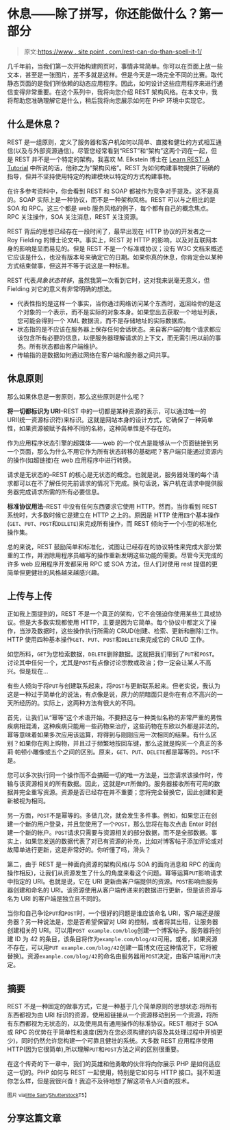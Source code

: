 # 休息——除了拼写，你还能做什么？第一部分

> 原文:[https://www . site point . com/rest-can-do-than-spell-it-1/](https://www.sitepoint.com/rest-can-you-do-more-than-spell-it-1/)

几千年前，当我们第一次开始构建网页时，事情非常简单。你可以在页面上放一些文本，甚至是一张图片，差不多就是这样。但是今天是一场完全不同的比赛。取代静态页面的是我们所依赖的动态应用程序。因此，如何设计这些应用程序来进行通信变得非常重要。在这个系列中，我将向您介绍 REST 架构风格。在本文中，我将帮助您准确理解它是什么，稍后我将向您展示如何在 PHP 环境中实现它。

## 什么是休息？

REST 是一组原则，定义了服务器和客户机如何以简单、直接和健壮的方式相互通信(以及与外部资源通信)。尽管您经常看到“REST”和“架构”这两个词在一起，但是 REST 并不是一个特定的架构。我喜欢 M. Elkstein 博士在 [Learn REST: A Tutorial](http://rest.elkstein.org/) 中所说的话，他称之为“架构风格”。REST 为如何构建事物提供了明确的指导，但并不坚持使用特定的构建模块以特定的方式构建事物。

在许多参考资料中，你会看到 REST 和 SOAP 都被作为竞争对手提及。这不是真的。SOAP 实际上是一种协议，而不是一种架构风格。REST 可以与之相比的是 SOA 和 RPC。这三个都是 web 服务风格的例子，每个都有自己的概念焦点。RPC 关注操作，SOA 关注消息，REST 关注资源。

REST 背后的思想已经存在一段时间了，最早出现在 HTTP 协议的开发者之一 Roy Fielding 的博士论文中。事实上，REST 对 HTTP 的影响，以及对互联网本身的影响是显而易见的。但是 REST 不是一个标准或协议；没有 W3C 文档来概述它应该是什么，也没有版本号来确定它的日期。如果你真的休息，你肯定会以某种方式结束做事，但这并不等于说这是一种标准。

REST 代表*具象状态转移*，虽然我第一次看到它时，这对我来说毫无意义，但 Fielding 对它的意义有非常明确的想法。

*   代表性指的是这样一个事实，当你通过网络访问某个东西时，返回给你的是这个对象的一个表示，而不是实际的对象本身。如果您出去获取一个地址列表，您可能会得到一个 XML 数据流，而不是存储地址的实际数据库。
*   状态指的是不应该在服务器上保存任何会话状态。来自客户端的每个请求都应该包含所有必要的信息，以便服务器理解请求的上下文，而无需引用以前的事务。所有状态都由客户端维护。
*   传输指的是数据如何通过网络在客户端和服务器之间共享。

## 休息原则

那么如果休息是一套原则，那么这些原则是什么呢？

**将一切都标识为 URI**–REST 中的一切都是某种资源的表示，可以通过唯一的 URI(统一资源标识符)来标识。这就是网站本身的设计方式，它确保了一种简单性，如果资源被赋予各种不同的名称，这种简单性是不存在的。

作为应用程序状态引擎的超媒体——web 的一个优点是能够从一个页面链接到另一个页面，那么为什么不用它作为所有状态转移的基础呢？客户端只能通过资源内的操作(如超链接)在 web 应用程序中进行转换。

请求是无状态的–REST 的核心是无状态的概念。也就是说，服务器处理的每个请求都可以在不了解任何先前请求的情况下完成。换句话说，客户机在请求中提供服务器完成请求所需的所有必要信息。

**标准协议用法**–REST 中没有任何东西要求它使用 HTTP。然而，当你看到 REST 系统时，大多数时候它是建立在 HTTP 之上的。原因是 HTTP 使用四个基本操作(`GET`、`PUT`、`POST`和`DELETE`)来完成所有操作，而 REST 倾向于一个小型的标准化操作集。

总的来说，REST 鼓励简单和标准化，试图让已经存在的协议特性来完成大部分繁重的工作，并消除用程序员编写的操作重新发明这些功能的需要。尽管今天完成的许多 web 应用程序开发都采用 RPC 或 SOA 方法，但人们对使用 rest 提倡的更简单但更健壮的风格越来越感兴趣。

## 上传与上传

正如我上面提到的，REST 不是一个真正的架构，它不会强迫你使用某些工具或协议。但是大多数实现都使用 HTTP，主要是因为它简单。每个协议中都定义了操作，当涉及数据时，这些操作执行所需的 CRUD(创建、检索、更新和删除)工作。HTTP 使用四种基本操作`GET`、`PUT`、`POST`和`DELETE`来完成它的 CRUD 工作。

如您所料，`GET`为您检索数据，`DELETE`删除数据。这就把我们带到了`PUT`和`POST`。讨论其中任何一个，尤其是`POST`有点像讨论宗教或政治；你一定会让某人不高兴。但是现在…

有些人倾向于将`PUT`与创建联系起来，将`POST`与更新联系起来。但老实说，我认为这是一种过于简单化的说法，有点像是说，原力的阴暗面只是你在有点不高兴的一天所经历的。实际上，这两种方法有很大的不同。

首先，让我们从“幂等”这个术语开始。不要把这与一种类似名称的非常严重的男性疾病相混淆，这种疾病只能用一些药物来治疗，这些药物在东欧以外都是非法的。幂等意味着如果多次应用该运算，将得到与刚刚应用一次相同的结果。有什么区别？如果你在网上购物，并且过于频繁地按回车键，那么这就是购买一个真正的多莉·帕顿小雕像或五个之间的区别。原来，`GET`、`PUT`、`DELETE`都是幂等的。`POST`不是。

您可以多次执行同一个操作而不会搞砸一切的唯一方法是，当您请求该操作时，传输与该资源相关的所有数据。因此，这就是`PUT`所做的。服务器接收所有可用的数据并完全重写资源。资源是否已经存在并不重要；您将完全替换它，因此创建和更新被视为相同。

另一方面，`POST`不是幂等的。多做几次，就会发生多件事。例如，如果您正在创建一个新的用户登录，并且您使用了一个`POST`，那么您将在每次点击 Enter 时创建一个新的帐户。`POST`请求只需要与资源相关的部分数据，而不是全部数据。事实上，如果您发送的数据代表了对已有资源的补充，比如对博客帖子添加评论或对故障单进行更新，这是非常好的。你听懂了吗，滑头？

第二，由于 REST 是一种面向资源的架构风格(与 SOA 的面向消息和 RPC 的面向操作相反)，让我们从资源发生了什么的角度来看这个问题。幂等运算`PUT`影响请求中指定的 URI。也就是说，它在 URI 更新由客户端提供的资源。`POST`影响由服务器创建和命名的 URI。该资源使用从客户端传递来的数据进行更新，但是该资源与名为 URI 的客户端是独立且不同的。

当你和自己争论`PUT`和`POST`时，一个很好的问题是谁应该命名 URI，客户端还是服务器？另一种说法是，您是否希望保留对 URI 的控制，或者将其出租，让服务器创建相关的 URI。可以用`POST example.com/blog`创建一个博客帖子。服务器将创建 ID 为 42 的条目，该条目将作为`example.com/blog/42`可用。或者，如果资源不存在，可以用`PUT example.com/blog/42`创建一篇博文(在这种情况下，它将被替换)。资源`example.com/blog/42`的命名由服务器用`POST`决定，由客户端用`PUT`决定。

## 摘要

REST 不是一种固定的做事方式，它是一种基于几个简单原则的思想状态:将所有东西都视为由 URI 标识的资源，使用超链接从一个资源移动到另一个资源，将所有东西都视为无状态的，以及使用具有通用操作的标准协议。REST 相对于 SOA 或 RPC 的优势在于简单性和速度(因为在您必须构建的内容及其处理过程中开销更少)，同时仍然允许您构建一个可靠且健壮的系统。大多数 REST 应用程序使用 HTTP(因为它很简单),所以理解`PUT`和`POST`方法之间的区别很重要。

在这个传奇的下一章中，我们的英雄和他勇敢的伙伴将向你展示 PHP 是如何适应这一切的。PHP 如何与 REST 一起使用，特别是它如何与 HTTP 接口。我不知道你怎么样，但是我很兴奋！我迫不及待地想了解这项令人兴奋的技术。

<small>图片 via[little Sam](http://www.shutterstock.com/gallery-351511p1.html)/[Shutterstock](http://www.shutterstock.com/)T5】</small>

## 分享这篇文章